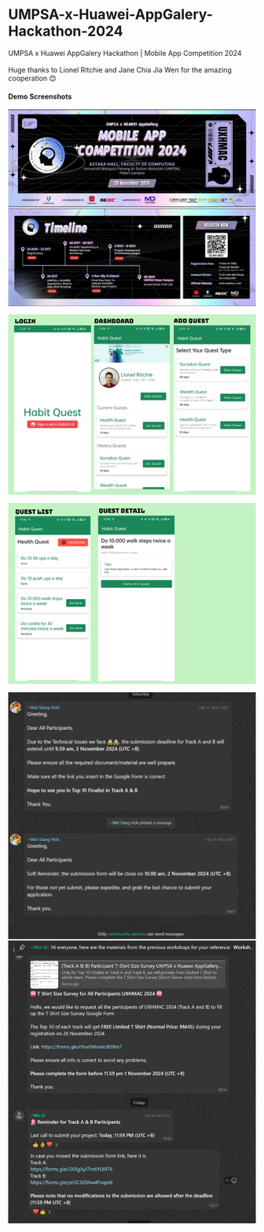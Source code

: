 # UMPSA-x-Huawei-AppGalery-Hackathon-2024
UMPSA x Huawei AppGalery Hackathon | Mobile App Competition 2024<br><br>
Huge thanks to Lionel Ritchie and Jane Chia Jia Wen for the amazing cooperation 😊


#### Demo Screenshots
![Hackahton Poster](Hackathon.png)
![Hackathon Timeline](Hackathon%20Timeline.png)

![App Landing page](preview1.jpg)  

![App Quest](preview2.jpg)

![Messages](msg1.png)
![Messages](msg2.png)
